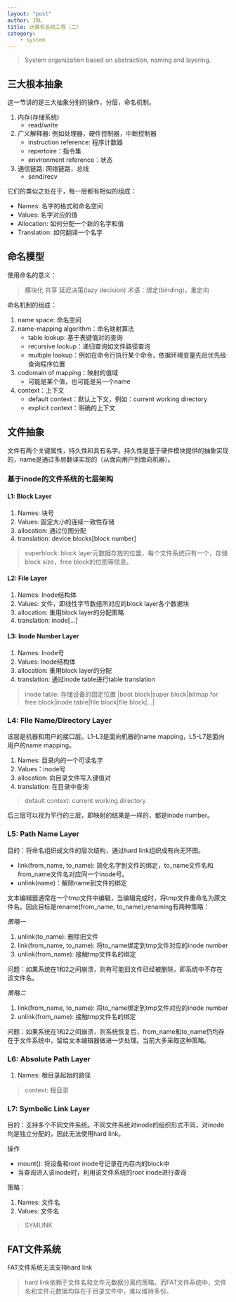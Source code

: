 ```yaml
---
layout: "post"
author: JRL
title: 计算机系统工程（二）
category:
    - system
---
```


> System organization based on abstraction, naming and layering.

## 三大根本抽象

这一节讲的是三大抽象分别的操作，分层，命名机制。

1. 内存(存储系统)
    + read/write
2. 广义解释器: 例如处理器，硬件控制器，中断控制器
    + instruction reference: 程序计数器
    + repertoire：指令集
    + environment reference：状态
3. 通信链路: 网络链路，总线
    + send/recv

它们的类似之处在于，每一层都有相似的组成：

+ Names: 名字的格式和命名空间
+ Values: 名字对应的值
+ Allocation: 如何分配一个新的名字和值
+ Translation: 如何翻译一个名字

## 命名模型

使用命名的意义：
> 模块化
> 共享
> 延迟决策(lazy decision)
术语：绑定(binding)，重定向

命名机制的组成：
1. name space: 命名空间
2. name-mapping algorithm：命名映射算法
    + table lookup: 基于表键值对的查询
    + recursive lookup：递归查询如文件路径查询
    + multiple lookup：例如在命令行执行某个命令，依据环境变量先后优先级查询程序位置
3. codomain of mapping：映射的值域
    + 可能是某个值，也可能是另一个name
4. context：上下文
    + default context：默认上下文，例如：current working directory
    + explicit context：明确的上下文

## 文件抽象

文件有两个关键属性，持久性和具有名字。持久性是基于硬件模块提供的抽象实现的，name是通过多层翻译实现的（从面向用户到面向机器）。

### 基于inode的文件系统的七层架构

#### L1: Block Layer

1. Names: 块号
2. Values: 固定大小的连续一致性存储
3. allocation: 通过位图分配
4. translation: device.blocks[block number]

> superblock: block layer元数据存放的位置，每个文件系统只有一个，存储block size，free block的位图等信息。

#### L2: File Layer

1. Names: Inode结构体
2. Values: 文件，即线性字节数组所对应的block layer各个数据块
3. allocation: 重用block layer的分配策略
4. translation: inode[...]

#### L3: Inode Number Layer

1. Names: Inode号
2. Values: Inode结构体
3. allocation: 重用block layer的分配
4. translation: 通过inode table进行table translation

> inode table: 存储设备的固定位置
> |boot block|super block|bitmap for free block|inode table|file block|file block|...|

### L4: File Name/Directory Layer

该层是机器和用户的接口层。L1-L3是面向机器的name mapping，L5-L7是面向用户的name mapping。

1. Names: 目录内的一个可读名字
2. Values：inode号
3. allocation: 向目录文件写入键值对
4. translation: 在目录中查询

> default context: current working directory

后三层可以视为平行的三层，即映射的结果是一样的，都是inode number。

### L5: Path Name Layer

目的：将命名组织成文件的层次结构，通过hard link组织成有向无环图。

+ link(from_name, to_name): 简化名字到文件的绑定，to_name文件名和from_name文件名对应同一个inode号。
+ unlink(name)：解除name到文件的绑定

文本编辑器通常在一个tmp文件中编辑，当编辑完成时，将tmp文件重命名为原文件名。因此目标是rename(from_name, to_name),renaming有两种策略：

*策略一*
1. unlink(to_name): 删除旧文件
2. link(from_name, to_name): 将to_name绑定到tmp文件对应的inode number
3. unlink(from_name): 接触tmp文件名的绑定

问题：如果系统在1和2之间崩溃，则有可能旧文件已经被删除，即系统中不存在该文件名。

*策略二*
1. link(from_name, to_name): 将to_name绑定到tmp文件对应的inode number
2. unlink(from_name): 接触tmp文件名的绑定

问题：如果系统在1和2之间崩溃，则系统恢复后，from_name和to_name仍均存在于文件系统中，留给文本编辑器做进一步处理。当前大多采取这种策略。 

### L6: Absolute Path Layer

1. Names: 根目录起始的路径

> context: 根目录

### L7: Symbolic Link Layer

目的：支持多个不同文件系统。不同文件系统对inode的组织形式不同，对inode均是独立分配的，因此无法使用hard link。

操作
+ mount(): 将设备和root inode号记录在内存内的block中
+ 当查询进入该inode时，利用该文件系统的root inode进行查询

策略：
1. Names: 文件名
2. Values: 文件名

> SYMLINK

## FAT文件系统

FAT文件系统无法支持hard link
> hard link依赖于文件名和文件元数据分离的策略。而FAT文件系统中，文件名和文件元数据均存在于目录文件中，难以维持多份。
